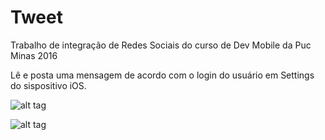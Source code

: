 # Tweet
Trabalho de integração de Redes Sociais do curso de Dev Mobile da Puc Minas 2016

Lê e posta uma mensagem de acordo com o login do usuário em Settings do sispositivo iOS.

![alt tag](https://github.com/alexcmarques/tweet/blob/master/screenshot/Captura%20de%20Tela%202016-11-13%20a%CC%80s%2012.40.33.png)

![alt tag](https://github.com/alexcmarques/tweet/blob/master/screenshot/Captura%20de%20Tela%202016-11-13%20a%CC%80s%2012.48.56.png)
